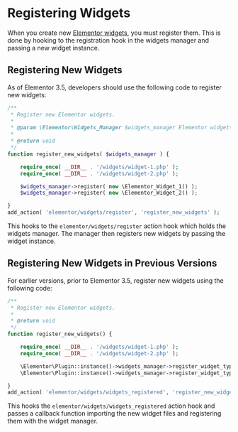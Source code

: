 # Registering Widgets

<Badge type="tip" vertical="top" text="Elementor Core" /> <Badge type="warning" vertical="top" text="Intermediate" />

When you create new [Elementor widgets](./widgets/), you must register them. This is done by hooking to the registration hook in the widgets manager and passing a new widget instance.

## Registering New Widgets

As of Elementor 3.5, developers should use the following code to register new widgets:

```php
/**
 * Register new Elementor widgets.
 *
 * @param \Elementor\Widgets_Manager $widgets_manager Elementor widgets manager.
 *
 * @return void
 */
function register_new_widgets( $widgets_manager ) {

	require_once( __DIR__ . '/widgets/widget-1.php' );
	require_once( __DIR__ . '/widgets/widget-2.php' );

	$widgets_manager->register( new \Elementor_Widget_1() );
	$widgets_manager->register( new \Elementor_Widget_2() );

}
add_action( 'elementor/widgets/register', 'register_new_widgets' );
```

This hooks to the `elementor/widgets/register` action hook which holds the widgets manager. The manager then registers new widgets by passing the widget instance.

## Registering New Widgets in Previous Versions

For earlier versions, prior to Elementor 3.5, register new widgets using the following code:

```php
/**
 * Register new Elementor widgets.
 *
 * @return void
 */
function register_new_widgets() {

	require_once( __DIR__ . '/widgets/widget-1.php' );
	require_once( __DIR__ . '/widgets/widget-2.php' );

	\Elementor\Plugin::instance()->widgets_manager->register_widget_type( new \Elementor_Widget_1() );
	\Elementor\Plugin::instance()->widgets_manager->register_widget_type( new \Elementor_Widget_2() );

}
add_action( 'elementor/widgets/widgets_registered', 'register_new_widgets' );
```

This hooks the `elementor/widgets/widgets_registered` action hook and passes a callback function importing the new widget files and registering them with the widget manager.
